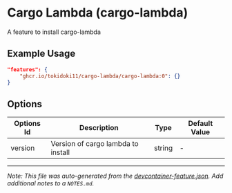 
# Cargo Lambda (cargo-lambda)

A feature to install cargo-lambda

## Example Usage

```json
"features": {
    "ghcr.io/tokidoki11/cargo-lambda/cargo-lambda:0": {}
}
```

## Options

| Options Id | Description | Type | Default Value |
|-----|-----|-----|-----|
| version | Version of cargo lambda to install | string | - |



---

_Note: This file was auto-generated from the [devcontainer-feature.json](https://github.com/tokidoki11/cargo-lambda/blob/main/src/cargo-lambda/devcontainer-feature.json).  Add additional notes to a `NOTES.md`._
